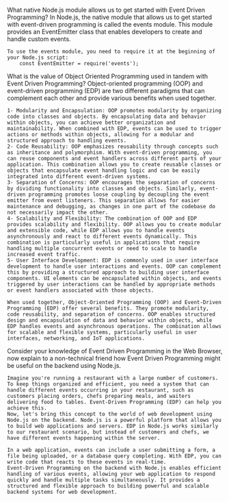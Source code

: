 What native Node.js module allows us to get started with Event Driven Programming?
    In Node.js, the native module that allows us to get started with event-driven programming is called the events module. This module provides an EventEmitter class that enables developers to create and handle custom events.

    To use the events module, you need to require it at the beginning of your Node.js script:
        const EventEmitter = require('events');


What is the value of Object Oriented Programming used in tandem with Event Driven Programming?
    Object-oriented programming (OOP) and event-driven programming (EDP) are two different paradigms that can complement each other and provide various benefits when used together.

    1- Modularity and Encapsulation: OOP promotes modularity by organizing code into classes and objects. By encapsulating data and behavior within objects, you can achieve better organization and maintainability. When combined with EDP, events can be used to trigger actions or methods within objects, allowing for a modular and structured approach to handling events.
    2- Code Reusability: OOP emphasizes reusability through concepts such as inheritance and polymorphism. With event-driven programming, you can reuse components and event handlers across different parts of your application. This combination allows you to create reusable classes or objects that encapsulate event handling logic and can be easily integrated into different event-driven systems.
    3- Separation of Concerns: OOP encourages the separation of concerns by dividing functionality into classes and objects. Similarly, event-driven programming promotes loose coupling by decoupling the event emitter from event listeners. This separation allows for easier maintenance and debugging, as changes in one part of the codebase do not necessarily impact the other.
    4- Scalability and Flexibility: The combination of OOP and EDP provides scalability and flexibility. OOP allows you to create modular and extensible code, while EDP allows you to handle events asynchronously and react to different events dynamically. This combination is particularly useful in applications that require handling multiple concurrent events or need to scale to handle increased event traffic.
    5- User Interface Development: EDP is commonly used in user interface development to handle user interactions and events. OOP can complement this by providing a structured approach to building user interface components. UI elements can be encapsulated within objects, and events triggered by user interactions can be handled by appropriate methods or event handlers associated with those objects.

    When used together, Object-Oriented Programming (OOP) and Event-Driven Programming (EDP) offer several benefits. They promote modularity, code reusability, and separation of concerns. OOP enables structured design and encapsulation of data and behavior within objects, while EDP handles events and asynchronous operations. The combination allows for scalable and flexible systems, particularly useful in user interfaces, networking, and IoT applications.

Consider your knowledge of Event Driven Programming in the Web Browser, now explain to a non-technical friend how Event Driven Programming might be useful on the backend using Node.js.
   
    Imagine you're running a restaurant with a large number of customers. To keep things organized and efficient, you need a system that can handle different events occurring in your restaurant, such as customers placing orders, chefs preparing meals, and waiters delivering food to tables. Event-Driven Programming (EDP) can help you achieve this.
    Now, let's bring this concept to the world of web development using Node.js on the backend. Node.js is a powerful platform that allows you to build web applications and servers. EDP in Node.js works similarly to our restaurant scenario, but instead of customers and chefs, we have different events happening within the server.

    In a web application, events can include a user submitting a form, a file being uploaded, or a database query completing. With EDP, you can write code that reacts to these events in real-time.
    Event-Driven Programming on the backend with Node.js enables efficient handling of various events, allowing your web application to respond quickly and handle multiple tasks simultaneously. It provides a structured and flexible approach to building powerful and scalable backend systems for web development.